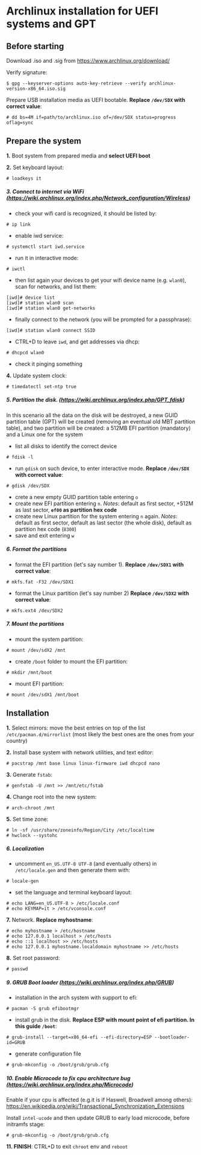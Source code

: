 # Archlinux installation for UEFI systems and GPT


## Before starting

Download .iso and .sig from <https://www.archlinux.org/download/>

Verify signature:
```
$ gpg --keyserver-options auto-key-retrieve --verify archlinux-version-x86_64.iso.sig
```

Prepare USB installation media as UEFI bootable. **Replace `/dev/SDX` with correct value**:
```
# dd bs=4M if=path/to/archlinux.iso of=/dev/SDX status=progress oflag=sync
```


## Prepare the system

**1.** Boot system from prepared media and **select UEFI boot**

**2.** Set keyboard layout:
```
# loadkeys it
```

##### 3. Connect to internet via WiFi (<https://wiki.archlinux.org/index.php/Network_configuration/Wireless>)

- check your wifi card is recognized, it should be listed by:
```
# ip link
```

- enable iwd service:
```
# systemctl start iwd.service
```

- run it in interactive mode:
```
# iwctl
```

- then list again your devices to get your wifi device name (e.g. `wlan0`), scan for networks, and list them:
```
[iwd]# device list
[iwd]# station wlan0 scan
[iwd]# station wlan0 get-networks
```

- finally connect to the network (you will be prompted for a passphrase):
```
[iwd]# station wlan0 connect SSID
```

- CTRL+D to leave `iwd`, and get addresses via dhcp:
```
# dhcpcd wlan0
```

- check it pinging something

**4.** Update system clock:
```
# timedatectl set-ntp true
```

##### 5. Partition the disk. (<https://wiki.archlinux.org/index.php/GPT_fdisk>)

In this scenario all the data on the disk will be destroyed, a new GUID partition table (GPT) will be created (removing an eventual old MBT partition table), and two partition will be created: a 512MB EFI partition (mandatory) and a Linux one for the system

- list all disks to identify the correct device
```
# fdisk -l
```

- run `gdisk` on such device, to enter interactive mode. **Replace `/dev/SDX` with correct value**:
```
# gdisk /dev/SDX
```

- crete a new empty GUID partition table entering `o`
- create new EFI partition entering `n`. *Notes*: default as first sector, +512M as last sector, **`ef00` as partition hex code**
- create new Linux partition for the system entering `n` again. *Notes*: default as first sector, default as last sector (the whole disk), default as partition hex code (`8300`)
- save and exit entering `w`

##### 6. Format the partitions

- format the EFI partition (let's say number 1). **Replace `/dev/SDX1` with correct value**:
```
# mkfs.fat -F32 /dev/SDX1
```
- format the Linux partition (let's say number 2) **Replace `/dev/SDX2` with correct value**:
```
# mkfs.ext4 /dev/SDX2
```

##### 7. Mount the partitions

- mount the system partition:
```
# mount /dev/sdX2 /mnt
```

- create `/boot` folder to mount the EFI partition:
```
# mkdir /mnt/boot
```

- mount EFI partition:
```
# mount /dev/sdX1 /mnt/boot
```


## Installation

**1.** Select mirrors: move the best entries on top of the list `/etc/pacman.d/mirrorlist` (most likely the best ones are the ones from your country)

**2.** Install base system with network utilities, and text editor:
```
# pacstrap /mnt base linux linux-firmware iwd dhcpcd nano
```

**3.** Generate `fstab`:
```
# genfstab -U /mnt >> /mnt/etc/fstab
```

**4.** Change root into the new system:
```
# arch-chroot /mnt
```

**5.** Set time zone:
```
# ln -sf /usr/share/zoneinfo/Region/City /etc/localtime
# hwclock --systohc
```

##### 6. Localization

- uncomment `en_US.UTF-8 UTF-8` (and eventually others) in `/etc/locale.gen` and then generate them with:
```
# locale-gen
```
- set the language and terminal keyboard layout:
```
# echo LANG=en_US.UTF-8 > /etc/locale.conf
# echo KEYMAP=it > /etc/vconsole.conf
```

**7.** Network. **Replace myhostname**:
```
# echo myhostname > /etc/hostname
# echo 127.0.0.1 localhost > /etc/hosts
# echo ::1 localhost >> /etc/hosts
# echo 127.0.0.1 myhostname.localdomain myhostname >> /etc/hosts
```

**8.** Set root password:
```
# passwd
```

##### 9. GRUB Boot loader (<https://wiki.archlinux.org/index.php/GRUB>)

- installation in the arch system with support to efi:
```
# pacman -S grub efibootmgr
```

- install grub in the disk. **Replace ESP with mount point of efi partition. In this guide `/boot`**:
```
# grub-install --target=x86_64-efi --efi-directory=ESP --bootloader-id=GRUB
```

- generate configuration file
```
# grub-mkconfig -o /boot/grub/grub.cfg
```

##### 10. Enable Microcode to fix cpu architecture bug (<https://wiki.archlinux.org/index.php/Microcode>)

Enable if your cpu is affected (e.g.it is if Haswell, Broadwell among others): <https://en.wikipedia.org/wiki/Transactional_Synchronization_Extensions>

Install `intel-ucode` and then update GRUB to early load microcode, before initramfs stage:
```
# grub-mkconfig -o /boot/grub/grub.cfg
```

**11. FINISH**: CTRL+D to exit `chroot` env and `reboot`
